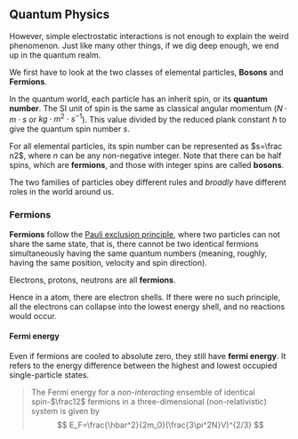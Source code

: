<!---->

## Quantum Physics

However, simple electrostatic interactions is not enough to explain the weird phenomenon. Just like many other things, if we dig deep enough, we end up in the quantum realm.

We first have to look at the two classes of elemental particles, **Bosons** and **Fermions**.

In the quantum world, each particle has an inherit spin, or its **quantum number**. The SI unit of spin is the same as classical angular momentum ($N\cdot m\cdot s$ or $kg\cdot m^2\cdot s^{-1}$). This value divided by the reduced plank constant $\hbar$ to give the quantum spin number $s$.

For all elemental particles, its spin number can be represented as $s=\frac n2$, where $n$ can be any non-negative integer.
Note that there can be half spins, which are **fermions**, and those with integer spins are called **bosons**.

The two families of particles obey different rules and *broadly* have different roles in the world around us.

### Fermions

**Fermions** follow the [Pauli exclusion principle](https://en.wikipedia.org/wiki/Pauli_exclusion_principle), where two particles can not share the same state, that is, there cannot be two identical fermions simultaneously having the same quantum numbers (meaning, roughly, having the same position, velocity and spin direction).

Electrons, protons, neutrons are all **fermions**.

Hence in a atom, there are electron shells. If there were no such principle, all the electrons can collapse into the lowest energy shell, and no reactions would occur.

#### Fermi energy

Even if fermions are cooled to absolute zero, they still have **fermi energy**. It refers to the energy difference between the highest and lowest occupied single-particle states.

> The Fermi energy for a *non-interacting* ensemble of identical spin-$\frac12$ fermions in a three-dimensional (non-relativistic) system is given by
> $$
> E_F=\frac{\hbar^2}{2m_0}(\frac{3\pi^2N}V)^{2/3}
> $$


